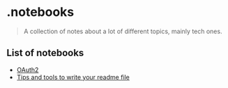 # .notebooks

> A collection of notes about a lot of different topics, mainly tech ones.

## List of notebooks

- [OAuth2](./oauth2/oauth2.md)
- [Tips and tools to write your readme file](./markdown/readme-template.md)
